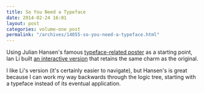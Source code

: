 ```yaml
---
title: So You Need a Typeface
date: 2014-02-24 16:01
layout: post
categories: volume-one post
permalink: "/archives/14055-so-you-need-a-typeface.html"
---
```



Using Julian Hansen's famous [typeface-related poster](http://julianhansen.com/index.php?/alternative-type-finder/) as a starting point, Ian Li built [an interactive version](http://ianli.com/synat/) that retains the same charm as the original.

I like Li's version (it's certainly easier to navigate), but Hansen's is great because I can work my way backwards through the logic tree, starting with a typeface instead of its eventual application.
